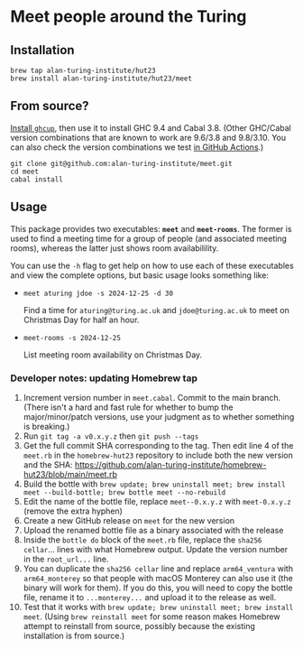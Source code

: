 # Meet people around the Turing

## Installation

```shell
brew tap alan-turing-institute/hut23
brew install alan-turing-institute/hut23/meet
```

## From source?

[Install `ghcup`](https://www.haskell.org/ghcup/), then use it to install GHC 9.4 and Cabal 3.8.
(Other GHC/Cabal version combinations that are known to work are 9.6/3.8 and 9.8/3.10.
You can also check the version combinations we test [in GitHub Actions](https://github.com/alan-turing-institute/meet/blob/main/.github/workflows/build.yml).)

```
git clone git@github.com:alan-turing-institute/meet.git
cd meet
cabal install
```

## Usage

This package provides two executables: **`meet`** and **`meet-rooms`**.
The former is used to find a meeting time for a group of people (and associated meeting rooms), whereas the latter just shows room availabilility.

You can use the `-h` flag to get help on how to use each of these executables and view the complete options, but basic usage looks something like:

- `meet aturing jdoe -s 2024-12-25 -d 30`

  Find a time for `aturing@turing.ac.uk` and `jdoe@turing.ac.uk` to meet on Christmas Day for half an hour.

- `meet-rooms -s 2024-12-25`

  List meeting room availability on Christmas Day.


### Developer notes: updating Homebrew tap

1. Increment version number in `meet.cabal`. Commit to the main branch. (There isn't a hard and fast rule for whether to bump the major/minor/patch versions, use your judgment as to whether something is breaking.)
2. Run `git tag -a v0.x.y.z` then `git push --tags`
3. Get the full commit SHA corresponding to the tag. Then edit line 4 of the `meet.rb` in the `homebrew-hut23` repository to include both the new version and the SHA: https://github.com/alan-turing-institute/homebrew-hut23/blob/main/meet.rb
4. Build the bottle with `brew update; brew uninstall meet; brew install meet --build-bottle; brew bottle meet --no-rebuild`
5. Edit the name of the bottle file, replace `meet--0.x.y.z` with `meet-0.x.y.z` (remove the extra hyphen)
6. Create a new GitHub release on `meet` for the new version
7. Upload the renamed bottle file as a binary associated with the release
8. Inside the `bottle do` block of the `meet.rb` file, replace the `sha256 cellar`... lines with what Homebrew output. Update the version number in the `root_url...` line.
9. You can duplicate the `sha256 cellar` line and replace `arm64_ventura` with `arm64_monterey` so that people with macOS Monterey can also use it (the binary will work for them). If you do this, you will need to copy the bottle file, rename it to `...monterey...` and upload it to the release as well.
10. Test that it works with `brew update; brew uninstall meet; brew install meet`. (Using `brew reinstall meet` for some reason makes Homebrew attempt to reinstall from source, possibly because the existing installation is from source.)
